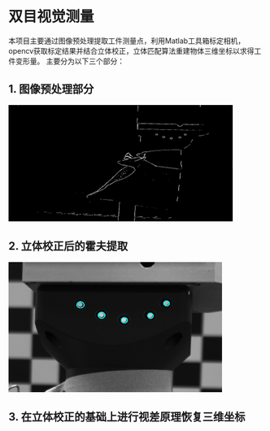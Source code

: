 # 双目视觉测量
本项目主要通过图像预处理提取工件测量点，利用Matlab工具箱标定相机，opencv获取标定结果并结合立体校正，立体匹配算法重建物体三维坐标以求得工件变形量。
主要分为以下三个部分：

 ## **1. 图像预处理部分**
 ![image](https://github.com/shaoming-CN/-/blob/main/1616582989(1).jpg)
 ## **2. 立体校正后的霍夫提取**

 ![image](https://github.com/shaoming-CN/-/blob/main/1616582384(1).jpg)
 
 ## **3. 在立体校正的基础上进行视差原理恢复三维坐标**
